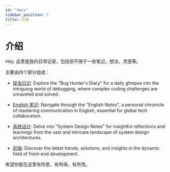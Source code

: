 ```yaml
---
id: "docs"
sidebar_position: 1
title: 介绍
---
```


# 介绍

Hey, 这里是我的日常记录，包括但不限于一些笔记，想法，灵感等。

主要由四个部分组成：

- [捉虫日记](./bug-hunters-diary): Explore the "Bug Hunter's Diary" for a daily glimpse into the
  intriguing world of debugging, where complex coding challenges are unraveled and solved.
- [English 笔记](./category/english): Navigate through the "English Notes", a personal chronicle of mastering
  communication in English, essential for global tech collaboration.

- [系统设计](./system-design): Delve into "System Design Notes" for insightful reflections and
  learnings from the vast and intricate landscape of system design architectures.

- [前端](./front-end): Discover the latest trends, solutions, and insights in the dynamic field of front-end
  development.

希望你能在这里有所思，有所得，有所悟。
